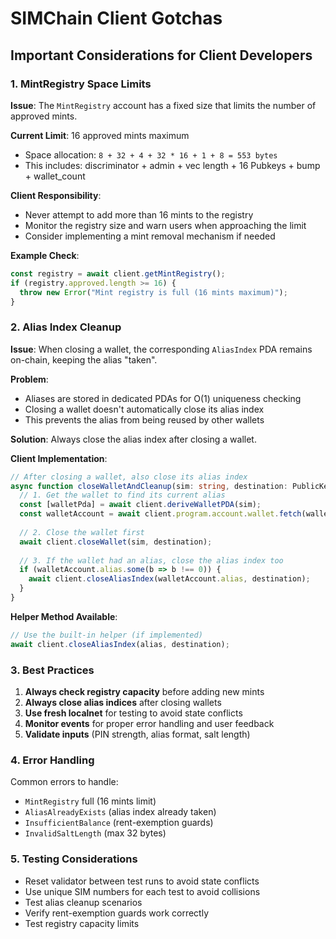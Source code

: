 # SIMChain Client Gotchas

## Important Considerations for Client Developers

### 1. MintRegistry Space Limits

**Issue**: The `MintRegistry` account has a fixed size that limits the number of approved mints.

**Current Limit**: 16 approved mints maximum
- Space allocation: `8 + 32 + 4 + 32 * 16 + 1 + 8 = 553 bytes`
- This includes: discriminator + admin + vec length + 16 Pubkeys + bump + wallet_count

**Client Responsibility**: 
- Never attempt to add more than 16 mints to the registry
- Monitor the registry size and warn users when approaching the limit
- Consider implementing a mint removal mechanism if needed

**Example Check**:
```typescript
const registry = await client.getMintRegistry();
if (registry.approved.length >= 16) {
  throw new Error("Mint registry is full (16 mints maximum)");
}
```

### 2. Alias Index Cleanup

**Issue**: When closing a wallet, the corresponding `AliasIndex` PDA remains on-chain, keeping the alias "taken".

**Problem**: 
- Aliases are stored in dedicated PDAs for O(1) uniqueness checking
- Closing a wallet doesn't automatically close its alias index
- This prevents the alias from being reused by other wallets

**Solution**: Always close the alias index after closing a wallet.

**Client Implementation**:
```typescript
// After closing a wallet, also close its alias index
async function closeWalletAndCleanup(sim: string, destination: PublicKey) {
  // 1. Get the wallet to find its current alias
  const [walletPda] = await client.deriveWalletPDA(sim);
  const walletAccount = await client.program.account.wallet.fetch(walletPda);
  
  // 2. Close the wallet first
  await client.closeWallet(sim, destination);
  
  // 3. If the wallet had an alias, close the alias index too
  if (walletAccount.alias.some(b => b !== 0)) {
    await client.closeAliasIndex(walletAccount.alias, destination);
  }
}
```

**Helper Method Available**:
```typescript
// Use the built-in helper (if implemented)
await client.closeAliasIndex(alias, destination);
```

### 3. Best Practices

1. **Always check registry capacity** before adding new mints
2. **Always close alias indices** after closing wallets
3. **Use fresh localnet** for testing to avoid state conflicts
4. **Monitor events** for proper error handling and user feedback
5. **Validate inputs** (PIN strength, alias format, salt length)

### 4. Error Handling

Common errors to handle:
- `MintRegistry` full (16 mints limit)
- `AliasAlreadyExists` (alias index already taken)
- `InsufficientBalance` (rent-exemption guards)
- `InvalidSaltLength` (max 32 bytes)

### 5. Testing Considerations

- Reset validator between test runs to avoid state conflicts
- Use unique SIM numbers for each test to avoid collisions
- Test alias cleanup scenarios
- Verify rent-exemption guards work correctly
- Test registry capacity limits 